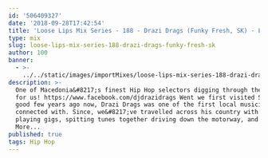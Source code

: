 ```yaml
---
id: '506409327'
date: '2018-09-28T17:42:54'
title: 'Loose Lips Mix Series - 188 - Drazi Drags (Funky Fresh, SK) - Loose Lips'
type: mix
slug: loose-lips-mix-series-188-drazi-drags-funky-fresh-sk
author: 100
banner:
  - >-
    ../../static/images/importMixes/loose-lips-mix-series-188-drazi-drags-funky-fresh-sk/image3126.jpeg
description: >-
  One of Macedonia&#8217;s finest Hip Hop selectors digging through the crates
  for us! https://www.facebook.com/djdrazidrags Went we first visited Skopje, a
  good few years ago now, Drazi Drags was one of the first local musicians we
  connected with. Since, we&#8217;ve travelled across his country with him,
  playing gigs, spitting tunes together driving down the motorway, and [...]Read
  More...
published: true
tags: Hip Hop
---
```

